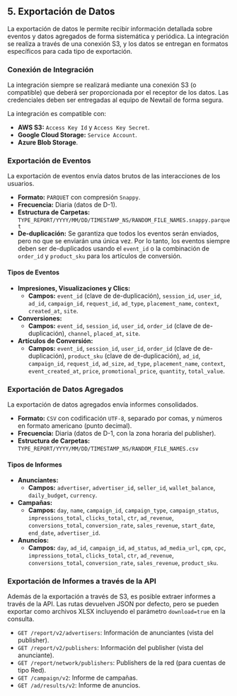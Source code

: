 ## 5. Exportación de Datos

La exportación de datos le permite recibir información detallada sobre eventos y datos agregados de forma sistemática y periódica. La integración se realiza a través de una conexión S3, y los datos se entregan en formatos específicos para cada tipo de exportación.

### Conexión de Integración

La integración siempre se realizará mediante una conexión S3 (o compatible) que deberá ser proporcionada por el receptor de los datos. Las credenciales deben ser entregadas al equipo de Newtail de forma segura.

La integración es compatible con:

*   **AWS S3:** `Access Key Id` y `Access Key Secret`.
*   **Google Cloud Storage:** `Service Account`.
*   **Azure Blob Storage**.

### Exportación de Eventos

La exportación de eventos envía datos brutos de las interacciones de los usuarios.

*   **Formato:** `PARQUET` con compresión `Snappy`.
*   **Frecuencia:** Diaria (datos de D-1).
*   **Estructura de Carpetas:** `TYPE_REPORT/YYYY/MM/DD/TIMESTAMP_NS/RANDOM_FILE_NAMES.snappy.parquet`
*   **De-duplicación:** Se garantiza que todos los eventos serán enviados, pero no que se enviarán una única vez. Por lo tanto, los eventos siempre deben ser de-duplicados usando el `event_id` o la combinación de `order_id` y `product_sku` para los artículos de conversión.

#### Tipos de Eventos

*   **Impresiones, Visualizaciones y Clics:**
    *   **Campos:** `event_id` (clave de de-duplicación), `session_id`, `user_id`, `ad_id`, `campaign_id`, `request_id`, `ad_type`, `placement_name`, `context`, `created_at`, `site`.
*   **Conversiones:**
    *   **Campos:** `event_id`, `session_id`, `user_id`, `order_id` (clave de de-duplicación), `channel`, `placed_at`, `site`.
*   **Artículos de Conversión:**
    *   **Campos:** `event_id`, `session_id`, `user_id`, `order_id` (clave de de-duplicación), `product_sku` (clave de de-duplicación), `ad_id`, `campaign_id`, `request_id`, `ad_size`, `ad_type`, `placement_name`, `context`, `event_created_at`, `price`, `promotional_price`, `quantity`, `total_value`.

### Exportación de Datos Agregados

La exportación de datos agregados envía informes consolidados.

*   **Formato:** `CSV` con codificación `UTF-8`, separado por comas, y números en formato americano (punto decimal).
*   **Frecuencia:** Diaria (datos de D-1, con la zona horaria del publisher).
*   **Estructura de Carpetas:** `TYPE_REPORT/YYYY/MM/DD/TIMESTAMP_NS/RANDOM_FILE_NAMES.csv`

#### Tipos de Informes

*   **Anunciantes:**
    *   **Campos:** `advertiser`, `advertiser_id`, `seller_id`, `wallet_balance`, `daily_budget`, `currency`.
*   **Campañas:**
    *   **Campos:** `day`, `name`, `campaign_id`, `campaign_type`, `campaign_status`, `impressions_total`, `clicks_total`, `ctr`, `ad_revenue`, `conversions_total`, `conversion_rate`, `sales_revenue`, `start_date`, `end_date`, `advertiser_id`.
*   **Anuncios:**
    *   **Campos:** `day`, `ad_id`, `campaign_id`, `ad_status`, `ad_media_url`, `cpm`, `cpc`, `impressions_total`, `clicks_total`, `ctr`, `ad_revenue`, `conversions_total`, `conversion_rate`, `sales_revenue`, `product_sku`.

### Exportación de Informes a través de la API

Además de la exportación a través de S3, es posible extraer informes a través de la API. Las rutas devuelven JSON por defecto, pero se pueden exportar como archivos XLSX incluyendo el parámetro `download=true` en la consulta.

*   `GET /report/v2/advertisers`: Información de anunciantes (vista del publisher).
*   `GET /report/v2/publishers`: Información del publisher (vista del anunciante).
*   `GET /report/network/publishers`: Publishers de la red (para cuentas de tipo Red).
*   `GET /campaign/v2`: Informe de campañas.
*   `GET /ad/results/v2`: Informe de anuncios.